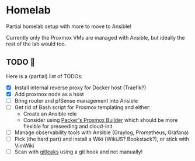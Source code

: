 # Homelab

Partial homelab setup with more to move to Ansible!

Currently only the Proxmox VMs are managed with Ansible, but ideally the rest of the lab would too.

## TODO 📝

Here is a (partial) list of TODOs:

+ [x] Install internal reverse proxy for Docker host (Traefik?)
+ [x] Add proxmox node as a host
+ [ ] Bring router and pfSense management into Ansible
+ [ ] Get rid of Bash script for Proxmox templating and either:
  + Create an Ansible role
  + Consider using [Packer's Proxmox Builder](https://www.packer.io/docs/builders/proxmox) which should be more flexible for preseeding and cloud-init
+ [ ] Manage observability tools with Ansible (Graylog, Prometheus, Grafana)
+ [ ] Pick (the hard part) and install a Wiki (WikiJS? Bookstack?), or stick with VimWiki
+ [ ] Scan with [gitleaks](https://github.com/zricethezav/gitleaks) using a git hook and not manually!